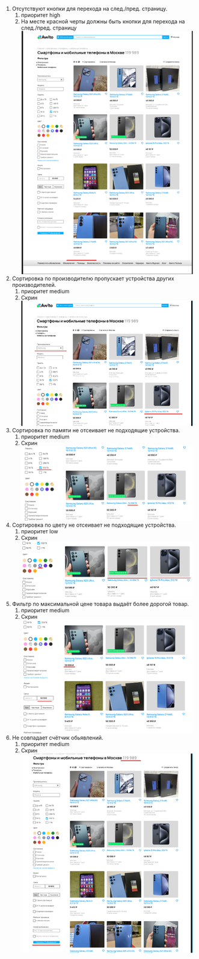 
1. Отсутствуют кнопки для перехода на след./пред. страницу.
   1. приоритет high
   1. На месте красной черты должны быть кнопки для перехода на след./пред. страницу ![img_5.png](img_5.png)
1. Сортировка по производителю пропускает устройства других производителей.
    1. приоритет medium
    1. Скрин ![img_6.png](img_6.png)
1. Сортировка по памяти не отсеивает не подходящие устройства.
    1. приоритет medium
    1. Скрин ![img_9.png](img_9.png)
1. Сортировка по цвету не отсеивает не подходящие устройства.
   1. приоритет low
   1. Скрин ![img_11.png](img_11.png)
1. Фильтр по максимальной цене товара выдаёт более дорогой товар.
   1. приоритет medium
   1. Скрин ![img_12.png](img_12.png)
1. Не совпадает счётчик обьявлений.
   1. приоритет medium
   1. Скрин ![img_13.png](img_13.png)

